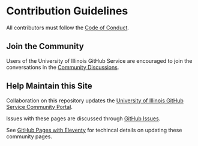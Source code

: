 # Contribution Guidelines

All contributors must follow the [Code of Conduct][1].

## Join the Community

Users of the University of Illinois GitHub Service are encouraged to join the conversations in the [Community Discussions][2].

## Help Maintain this Site

Collaboration on this repository updates the [University of Illinois GitHub Service Community Portal][3].

Issues with these pages are discussed through [GitHub Issues][4].

See [GitHub Pages with Eleventy](/eleventy) for techincal details on updating these community pages.

[1]: /CODE_OF_CONDUCT.md
[2]: https://github.com/uillinois-community/uillinois-community.github.io/discussions
[3]: https://uillinois-community.github.io/
[4]: https://github.com/uillinois-community/uillinois-community.github.io/issues
